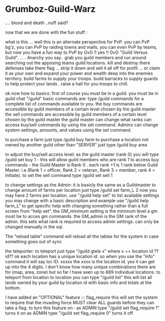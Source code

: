 Grumboz-Guild-Warz
==================

.... blood and death ..nuff said?

now that we are done with the fun stuff :

what is this ... well this is an alternate perspective for PvP. you can PvP bg'z, you can PvP by raiding towns and malls, you can even PvP by teams, but now you have a fun way to PvP by GvG !! yes !! GvG "Guild Versus Guild". ..
.. Anarchy you say.. grab you guild members and run around searching out the apposing teams guild locations. kill and destroy there defenses take there flag ... strip it down and sell it all off for profit ... or claim it as your own and expand your power and wealth deep into the enemies territory. build farms to supply your troops. build barracks to supply guards to help protect your lands . raise a hall for you troops to chill.

ok now how to basics:
first of course you must be in a guild.
you must be in guild chat "/guild"
basic commands are:
type /guild commands for a complete list of commands available to you.
the buy commands are accessible by guild members of a certain level chosen by the guild master
the sell commands are accessible by guild members of a certain level chosen by the guild master
the guild master can change what ranks can access buy/sell commands by using the set command.
Adminz can change system settings, amounts, and values using the set command.

to purchase a farm just type /guild buy farm
to purchase a location not owned by another guild other than "SERVER" just type /guild buy area

to adjust the buy/sell access level:
as the guild master (rank 0) you will type /guild set buy 1
     - this will allow guild members who are rank 1 to access buy commands
     - the Guild Master is Rank 0 . each rank +1 is 1 rank below Guild Master. i.e.(Rank 1 = officer, Rank 2 = veteran,
       Rank 3 = member, rank 4 = initiate).
to set the sell command type /guild set sell 1 

to change settings as the Admin:
it is basicly the same as a Guildmaster
to change amount of farms per location just type /guild set farm_L 2
     now you may have 2 farms per location.
use "/guild help set" to list available settings you may change with a basic description and example
use "/guild help farm_L" to get specific help with changing something rather than a full screen from "help set".
the GM_minimum setting is the minimum level a gm must be to acces gm commands.
the GM_admin is the GM rank of the admin. this sets what rank is required to access admin settings. can only be changed manually in the sql.

The "reload table" command will reload all the tables for the system in case something goes out of sync

the teleporter:
to teleport just type "/guild gtele x" where x == location id
??id??
ok each location has a unique location id. so when you use the "info" command it will say loc ID: xxxxx
     the xxxx is the location id. yes it can get up into the 4 digits. I don't know how many unique combinations
     there are for (map, area, zone) but so far I have seen up to 889 individual locations.
     to teleport from location to location you can type "/guild list" this will list all lands owned by your guild by 
     location id with basic info and totals at the bottom.

I have added an "OPTIONAL" feature ::: flag_require
this will set the system to require that the invading force MUST clear ALL guards before they can take a flag.
to turn this feature on :
     as ADMIN type "/guild set flag_require 1"  turns it on
     as ADMIN type "/guild set flag_require 0"  turns it off
